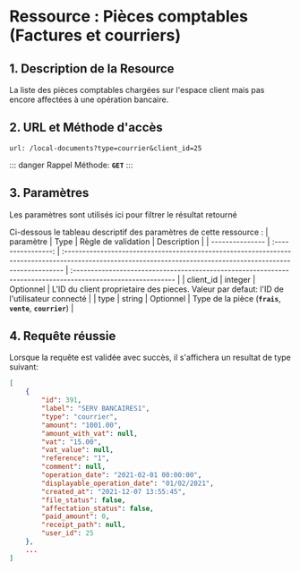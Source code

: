 # Ressource : Pièces comptables (Factures et courriers)

## 1. Description de la Resource

La liste des pièces comptables chargées sur l'espace client mais pas encore affectées à une opération bancaire.

## 2. URL et Méthode d'accès

```
url: /local-documents?type=courrier&client_id=25
```

::: danger Rappel
Méthode: **`GET`**
:::

## 3. Paramètres

Les paramètres sont utilisés ici pour filtrer le résultat retourné

Ci-dessous le tableau descriptif des paramètres de cette ressource :
| paramètre | Type | Règle de validation | Description |
| --------------- | :----------------: | :------------------------------------------------------------------------------------------------------------------------------------------------------------ | :---------------------------------------------------------------------------------------------------------- |
| client_id | integer | Optionnel | L'ID du client proprietaire des pieces. Valeur par defaut: l'ID de l'utilisateur connecté |
| type | string | Optionnel | Type de la pièce (__`frais`__, __`vente`__, __`courrier`__) |

## 4. Requête réussie

Lorsque la requête est validée avec succès, il s'affichera un resultat de type suivant:

```json
[
    {
        "id": 391,
        "label": "SERV BANCAIRES1",
        "type": "courrier",
        "amount": "1001.00",
        "amount_with_vat": null,
        "vat": "15.00",
        "vat_value": null,
        "reference": "1",
        "comment": null,
        "operation_date": "2021-02-01 00:00:00",
        "displayable_operation_date": "01/02/2021",
        "created_at": "2021-12-07 13:55:45",
        "file_status": false,
        "affectation_status": false,
        "paid_amount": 0,
        "receipt_path": null,
        "user_id": 25
    },
    ...
]
```

